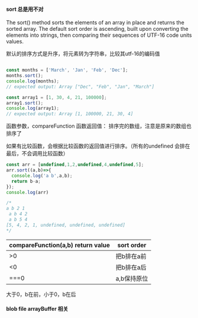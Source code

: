 #### sort 总是用不对
The sort() method sorts the elements of an array in place and returns the sorted array. The default sort order is ascending, built upon converting the elements into strings, then comparing their sequences of UTF-16 code units values.

默认的排序方式是升序，将元素转为字符串，比较其utf-16的编码值

```javascript

const months = ['March', 'Jan', 'Feb', 'Dec'];
months.sort();
console.log(months);
// expected output: Array ["Dec", "Feb", "Jan", "March"]

const array1 = [1, 30, 4, 21, 100000];
array1.sort();
console.log(array1);
// expected output: Array [1, 100000, 21, 30, 4]

```

函数参数，compareFunction
函数返回值： 排序完的数组，注意是原来的数组也排序了

如果有比较函数，会根据比较函数的返回值进行排序。（所有的undefined 会排在最后，不会调用比较函数）

```javascript
const arr = [undefined,1,2,undefined,4,undefined,5];
arr.sort((a,b)=>{
  console.log('a b',a,b);
  return b-a;
});
console.log(arr)

/* 
a b 2 1
 a b 4 2
 a b 5 4
[5, 4, 2, 1, undefined, undefined, undefined]
*/
```

| compareFunction(a,b) return value | sort order |
|--|--|
| >0 | 把b排在a前| 
| <0 | 把b排在a后| 
| ===0 | a,b保持原位| 

大于0，b在前，小于0，b在后


#### blob file arrayBuffer 相关
